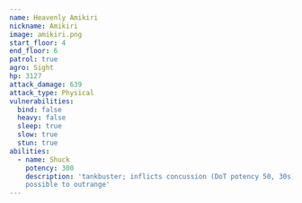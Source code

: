 ```yaml
---
name: Heavenly Amikiri
nickname: Amikiri
image: amikiri.png
start_floor: 4
end_floor: 6
patrol: true
agro: Sight
hp: 3127
attack_damage: 639
attack_type: Physical
vulnerabilities:
  bind: false
  heavy: false
  sleep: true
  slow: true
  stun: true
abilities:
  - name: Shuck
    potency: 300
    description: 'tankbuster; inflicts concussion (DoT potency 50, 30s);
    possible to outrange'
---
```

